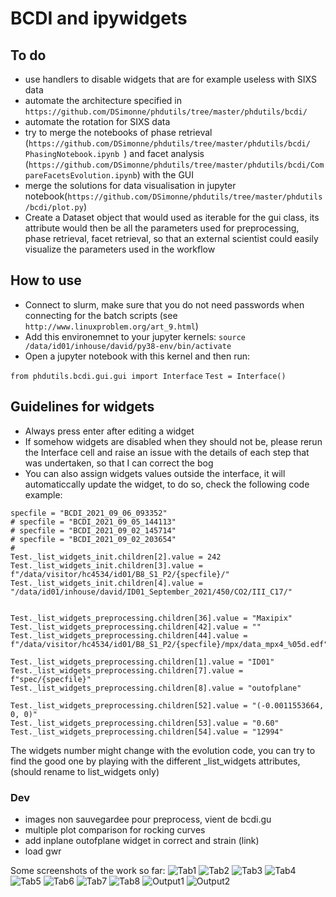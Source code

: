 # BCDI and ipywidgets

## To do
* use handlers to disable widgets that are for example useless with SIXS data
* automate the architecture specified in `https://github.com/DSimonne/phdutils/tree/master/phdutils/bcdi/`
* automate the rotation for SIXS data
* try to merge the notebooks of phase retrieval (`https://github.com/DSimonne/phdutils/tree/master/phdutils/bcdi/
PhasingNotebook.ipynb `) and facet analysis (`https://github.com/DSimonne/phdutils/tree/master/phdutils/bcdi/CompareFacetsEvolution.ipynb`) with the GUI
* merge the solutions for data visualisation in jupyter notebook(`https://github.com/DSimonne/phdutils/tree/master/phdutils/bcdi/plot.py`)
* Create a Dataset object that would used as iterable for the gui class, its attribute would then be all the parameters used for preprocessing, phase retrieval, facet retrieval, so that an external scientist could easily visualize the parameters used in the workflow

## How to use
* Connect to slurm, make sure that you do not need passwords when connecting for the batch scripts (see `http://www.linuxproblem.org/art_9.html`)
* Add this environemnet to your jupyter kernels: `source /data/id01/inhouse/david/py38-env/bin/activate`
* Open a jupyter notebook with this kernel and then run:

`from phdutils.bcdi.gui.gui import Interface`
`Test = Interface()`

## Guidelines for widgets
* Always press enter after editing a widget
* If somehow widgets are disabled when they should not be, please rerun the Interface cell and raise an issue with the details of each step that was undertaken, so that I can correct the bog
* You can also assign widgets values outside the interface, it will automaticcally update the widget, to do so, check the following code example:

```
specfile = "BCDI_2021_09_06_093352"
# specfile = "BCDI_2021_09_05_144113"
# specfile = "BCDI_2021_09_02_145714"
# specfile = "BCDI_2021_09_02_203654"
# 
Test._list_widgets_init.children[2].value = 242
Test._list_widgets_init.children[3].value = f"/data/visitor/hc4534/id01/B8_S1_P2/{specfile}/"
Test._list_widgets_init.children[4].value = "/data/id01/inhouse/david/ID01_September_2021/450/CO2/III_C17/"


Test._list_widgets_preprocessing.children[36].value = "Maxipix"
Test._list_widgets_preprocessing.children[42].value = ""
Test._list_widgets_preprocessing.children[44].value = f"/data/visitor/hc4534/id01/B8_S1_P2/{specfile}/mpx/data_mpx4_%05d.edf"

Test._list_widgets_preprocessing.children[1].value = "ID01"
Test._list_widgets_preprocessing.children[7].value = f"spec/{specfile}"
Test._list_widgets_preprocessing.children[8].value = "outofplane"

Test._list_widgets_preprocessing.children[52].value = "(-0.0011553664, 0, 0)"
Test._list_widgets_preprocessing.children[53].value = "0.60"
Test._list_widgets_preprocessing.children[54].value = "12994"
```

The widgets number might change with the evolution code, you can try to find the good one by playing with the different _list_widgets attributes, (should rename to list_widgets only)

### Dev
* images non sauvegardee pour preprocess, vient de bcdi.gu
* multiple plot comparison for rocking curves
* add inplane outofplane widget in correct and strain (link)
* load gwr

Some screenshots of the work so far:
![Tab1](https://user-images.githubusercontent.com/51970962/130641516-ffe670b1-7b72-4b86-bef4-3b8bf4b7a797.png)
![Tab2](https://user-images.githubusercontent.com/51970962/130641522-9801d342-a1cc-4e87-8cb6-76cd78c909d3.png)
![Tab3](https://user-images.githubusercontent.com/51970962/130641578-f2515a53-09ba-47ac-a08e-cf093647d517.png)
![Tab4](https://user-images.githubusercontent.com/51970962/130641621-f6fafbaf-ac05-49e2-b9b5-e3ee2373b9e0.png)
![Tab5](https://user-images.githubusercontent.com/51970962/130641630-80fca919-ebb6-4ece-8638-95bbfd8a3dd3.png)
![Tab6](https://user-images.githubusercontent.com/51970962/130641638-9d59df04-2e60-495a-9de4-fcc0c3dfb9fe.png)
![Tab7](https://user-images.githubusercontent.com/51970962/130641648-48aaf34e-e70f-42f7-8a14-e283c519759e.png)
![Tab8](https://user-images.githubusercontent.com/51970962/130641650-62abc8d6-c45e-46ab-902e-d8a1211774ba.png)
![Output1](https://user-images.githubusercontent.com/51970962/130641658-20c82525-6a87-4414-baba-30defcba4328.png)
![Output2](https://user-images.githubusercontent.com/51970962/130641661-31ab2181-c1d4-4b24-89ed-8e4e2f15c5ca.png)